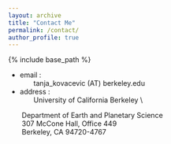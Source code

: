 ```yaml
---
layout: archive
title: "Contact Me"
permalink: /contact/
author_profile: true
---
```


{% include base_path %}

* email : \
&nbsp;&nbsp;&nbsp;&nbsp;&nbsp;&nbsp; tanja_kovacevic (AT) berkeley.edu
* address :\
&nbsp;&nbsp;&nbsp;&nbsp;&nbsp;&nbsp; University of California Berkeley \

&nbsp;&nbsp;&nbsp;&nbsp;&nbsp;&nbsp; Department of Earth and Planetary Science \
&nbsp;&nbsp;&nbsp;&nbsp;&nbsp;&nbsp; 307 McCone Hall, Office 449 \
&nbsp;&nbsp;&nbsp;&nbsp;&nbsp;&nbsp; Berkeley, CA 94720-4767
